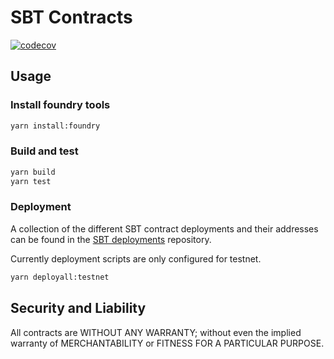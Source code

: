 SBT Contracts
================

[![codecov](https://codecov.io/gh/dinaricrypto/sbt-contracts/branch/main/graph/badge.svg?token=6GFOt4AsfI)](https://codecov.io/gh/dinaricrypto/sbt-contracts)

Usage
------
### Install foundry tools

```bash
yarn install:foundry
```

### Build and test

```bash
yarn build
yarn test
```

### Deployment

A collection of the different SBT contract deployments and their addresses can be found in the [SBT deployments](https://github.com/dinaricrypto/sbt-deployments) repository.

Currently deployment scripts are only configured for testnet.

```bash
yarn deployall:testnet
```

Security and Liability
----------------------
All contracts are WITHOUT ANY WARRANTY; without even the implied warranty of MERCHANTABILITY or FITNESS FOR A PARTICULAR PURPOSE.
